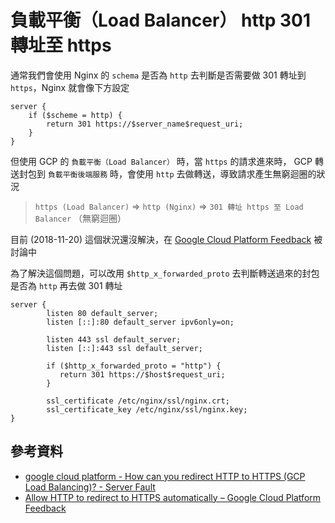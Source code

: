 # 負載平衡（Load Balancer） http 301 轉址至 https

通常我們會使用 Nginx 的 `schema` 是否為 `http` 去判斷是否需要做 301 轉址到 `https`，Nginx 就會像下方設定

```
server {
    if ($scheme = http) {
        return 301 https://$server_name$request_uri;
    }
}
```

但使用 GCP 的 `負載平衡（Load Balancer）` 時，當 `https` 的請求進來時， GCP 轉送封包到 `負載平衡後端服務` 時，會使用 `http` 去做轉送，導致請求產生無窮迴圈的狀況


> `https (Load Balancer)` => `http (Nginx)` => `301 轉址 https 至 Load Balancer` （無窮迴圈）

目前 (2018-11-20) 這個狀況還沒解決，在 [Google Cloud Platform Feedback](https://googlecloudplatform.uservoice.com/forums/302616-load-balancing/suggestions/31951531-allow-http-to-redirect-to-https-automatically) 被討論中

為了解決這個問題，可以改用 `$http_x_forwarded_proto` 去判斷轉送過來的封包是否為 `http` 再去做 301 轉址

```
server {
        listen 80 default_server;
        listen [::]:80 default_server ipv6only=on;

        listen 443 ssl default_server;
        listen [::]:443 ssl default_server;

        if ($http_x_forwarded_proto = "http") {
           return 301 https://$host$request_uri;
        }

        ssl_certificate /etc/nginx/ssl/nginx.crt;
        ssl_certificate_key /etc/nginx/ssl/nginx.key;
}
```



## 參考資料
* [google cloud platform - How can you redirect HTTP to HTTPS (GCP Load Balancing)? - Server Fault](https://serverfault.com/questions/862725/how-can-you-redirect-http-to-https-gcp-load-balancing/866912)
* [Allow HTTP to redirect to HTTPS automatically – Google Cloud Platform Feedback](https://googlecloudplatform.uservoice.com/forums/302616-load-balancing/suggestions/31951531-allow-http-to-redirect-to-https-automatically)
